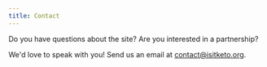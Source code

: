 ```yaml
---
title: Contact
---
```


Do you have questions about the site? Are you interested in a partnership?

We'd love to speak with you! Send us an email at [contact@isitketo.org](mailto:contact@isitketo.org).

